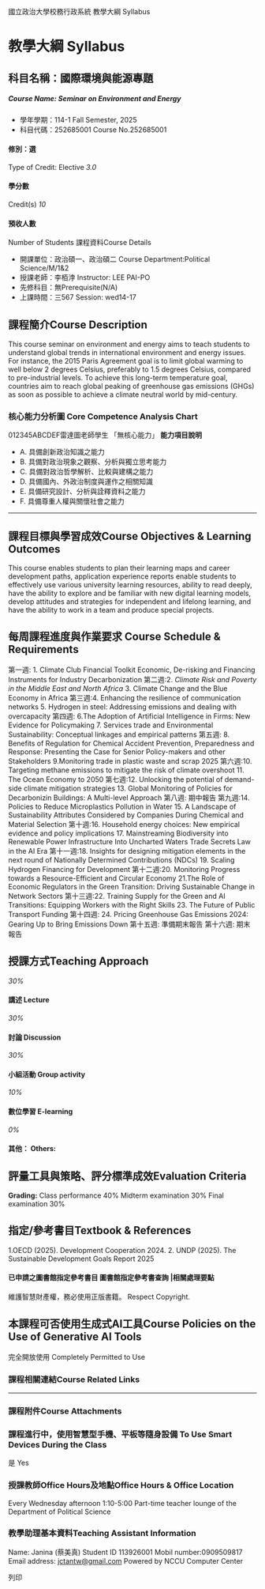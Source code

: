 國立政治大學校務行政系統 教學大綱 Syllabus
# 教學大綱 Syllabus
##  科目名稱：國際環境與能源專題
#####  Course Name: Seminar on Environment and Energy
  * 學年學期：114-1 Fall Semester, 2025 
  * 科目代碼：252685001 Course No.252685001


#### 修別：選
Type of Credit: Elective 
_3.0_
#### 學分數
Credit(s)
_10_
#### 預收人數
Number of Students
課程資料Course Details
  * 開課單位：政治碩一、政治碩二 Course Department:Political Science/M/1&2 
  * 授課老師：李栢浡 Instructor: LEE PAI-PO 
  * 先修科目：無Prerequisite(N/A)
  * 上課時間：三567 Session: wed14-17 


##  課程簡介Course Description
This course seminar on environment and energy aims to teach students to understand global trends in international environment and energy issues. For instance, the 2015 Paris Agreement goal is to limit global warming to well below 2 degrees Celsius, preferably to 1.5 degrees Celsius, compared to pre-industrial levels. To achieve this long-term temperature goal, countries aim to reach global peaking of greenhouse gas emissions (GHGs) as soon as possible to achieve a climate neutral world by mid-century.
###  核心能力分析圖 Core Competence Analysis Chart
012345ABCDEF雷達圖老師學生
「無核心能力」 
**能力項目說明**
  * A. 具備創新政治知識之能力
  * B. 具備對政治現象之觀察、分析與獨立思考能力
  * C. 具備對政治哲學解析、比較與建構之能力
  * D. 具備國內、外政治制度與運作之相關知識
  * E. 具備研究設計、分析與詮釋資料之能力
  * F. 具備尊重人權與關懷社會之能力


* * *
##  課程目標與學習成效Course Objectives & Learning Outcomes 
This course enables students to plan their learning maps and career development paths, application experience reports enable students to effectively use various university learning resources, ability to read deeply, have the ability to explore and be familiar with new digital learning models, develop attitudes and strategies for independent and lifelong learning, and have the ability to work in a team and produce special projects.
##  每周課程進度與作業要求 Course Schedule & Requirements
第一週: 1. Climate Club Financial Toolkit Economic, De-risking and Financing Instruments for Industry Decarbonization
第二週:2.  _Climate Risk and Poverty in the Middle East and North Africa_
3. Climate Change and the Blue Economy in Africa
第三週:4. Enhancing the resilience of communication networks
5. Hydrogen in steel: Addressing emissions and dealing with overcapacity
第四週: 6.The Adoption of Artificial Intelligence in Firms: New Evidence for Policymaking
7. Services trade and Environmental Sustainability: Conceptual linkages 
and empirical patterns
第五週: 8. Benefits of Regulation for Chemical Accident Prevention, Preparedness and Response: Presenting the Case for Senior Policy-makers and other Stakeholders
9.Monitoring trade in plastic waste and scrap 2025
第六週:10. Targeting methane emissions to mitigate the risk of climate 
overshoot
11. The Ocean Economy to 2050
第七週:12. Unlocking the potential of demand-side climate mitigation 
strategies
13. Global Monitoring of Policies for Decarbonizin Buildings: 
A Multi-level Approach
第八週: 期中報告
第九週:14. Policies to Reduce Microplastics Pollution in Water
15. A Landscape of Sustainability Attributes Considered by Companies During Chemical and Material Selection
第十週:16. Household energy choices: New empirical evidence and policy 
implications 
17. Mainstreaming Biodiversity into Renewable Power Infrastructure 
Into Uncharted Waters Trade Secrets Law in the AI Era
第十一週:18. Insights for designing mitigation elements in the next round of 
Nationally Determined Contributions (NDCs)
19. Scaling Hydrogen Financing for Development
第十二週:20. Monitoring Progress towards a Resource-Efficient and Circular Economy
21.The Role of Economic Regulators in the Green Transition: Driving Sustainable Change in Network Sectors
第十三週:22. Training Supply for the Green and AI Transitions: Equipping Workers with the Right Skills
23. The Future of Public Transport Funding
第十四週: 24. Pricing Greenhouse Gas Emissions 2024: Gearing Up to Bring Emissions Down
第十五週: 準備期末報告
第十六週: 期末報告
##  授課方式Teaching Approach
_30%_
####  講述 Lecture
_30%_
####  討論 Discussion
_30%_
####  小組活動 Group activity
_10%_
####  數位學習 E-learning
_0%_
####  其他： Others:
##  評量工具與策略、評分標準成效Evaluation Criteria
**Grading:**
Class performance 40%
Midterm examination 30%
Final examination 30%
##  指定/參考書目Textbook & References
1.OECD (2025). Development Cooperation 2024. 
2. UNDP (2025). The Sustainable Development Goals Report 2025
####  已申請之圖書館指定參考書目  圖書館指定參考書查詢 |相關處理要點
維護智慧財產權，務必使用正版書籍。 Respect Copyright.
##  本課程可否使用生成式AI工具Course Policies on the Use of Generative AI Tools
完全開放使用 Completely Permitted to Use
###  課程相關連結Course Related Links
* * *
###  課程附件Course Attachments
###  課程進行中，使用智慧型手機、平板等隨身設備 To Use Smart Devices During the Class
是  Yes
###  授課教師Office Hours及地點Office Hours & Office Location
Every Wednesday afternoon 1:10-5:00
Part-time teacher lounge of the Department of Political Science
###  教學助理基本資料Teaching Assistant Information
Name: Janina (蔡美真)
Student ID 113926001
Mobil number:0909509817
Email address: jctantw@gmail.com
Powered by NCCU Computer Center
  
列印

